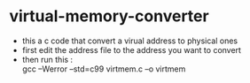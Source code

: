 # virtual-memory-converter
<ul>
  <li>this a c code that convert a virual address to physical ones </li>
  <li>first edit the address file to the address you want to convert</li>
  <li>then run this : </br> gcc –Werror –std=c99 virtmem.c –o virtmem </li>
</ul>
